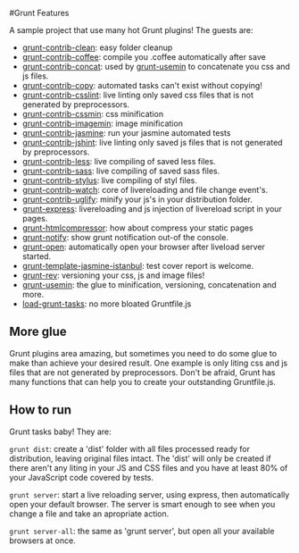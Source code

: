 #Grunt Features

A sample project that use many hot Grunt plugins! The guests are:


- [grunt-contrib-clean](https://github.com/gruntjs/grunt-contrib-clean): easy folder cleanup 
- [grunt-contrib-coffee](https://github.com/gruntjs/grunt-contrib-coffee): compile you .coffee automatically after save
- [grunt-contrib-concat](https://github.com/gruntjs/grunt-contrib-concat): used by [grunt-usemin](https://github.com/yeoman/grunt-usemin) to concatenate you css and js files.
- [grunt-contrib-copy](https://github.com/gruntjs/grunt-contrib-copy): automated tasks can't exist without copying! 
- [grunt-contrib-csslint](https://github.com/gruntjs/grunt-contrib-csslint): live linting only saved css files that is not generated by preprocessors.
- [grunt-contrib-cssmin](https://github.com/gruntjs/grunt-contrib-cssmin): css minification
- [grunt-contrib-imagemin](https://github.com/gruntjs/grunt-contrib-imagemin): image minification
- [grunt-contrib-jasmine](https://github.com/gruntjs/grunt-contrib-jasmine): run your jasmine automated tests
- [grunt-contrib-jshint](https://github.com/gruntjs/grunt-contrib-jshint): live linting only saved js files that is not generated by preprocessors.
- [grunt-contrib-less](https://github.com/gruntjs/grunt-contrib-less): live compiling of saved less files.
- [grunt-contrib-sass](https://github.com/gruntjs/grunt-contrib-sass): live compiling of saved sass files.
- [grunt-contrib-stylus](https://github.com/gruntjs/grunt-contrib-stylus): live compiling of styl files.
- [grunt-contrib-watch](https://github.com/gruntjs/grunt-contrib-watch): core of livereloading and file change event's.
- [grunt-contrib-uglify](https://github.com/gruntjs/grunt-contrib-uglify): minify your js's in your distribution folder.
- [grunt-express](https://github.com/blai/grunt-express):  livereloading and js injection of livereload script in your pages.
- [grunt-htmlcompressor](https://github.com/jney/grunt-htmlcompressor): how about compress your static pages
- [grunt-notify](https://github.com/dylang/grunt-notify): show grunt notification out-of the console.
- [grunt-open](https://github.com/jsoverson/grunt-open): automatically open your browser after liveload server started.
- [grunt-template-jasmine-istanbul](https://github.com/maenu/grunt-template-jasmine-istanbul): test cover report is welcome.
- [grunt-rev](https://github.com/cbas/grunt-rev): versioning your css, js and image files!
- [grunt-usemin](https://github.com/yeoman/grunt-usemin): the glue to minification, versioning, concatenation and more.
- [load-grunt-tasks](https://github.com/sindresorhus/load-grunt-tasks): no more bloated Gruntfile.js


## More glue

Grunt plugins area amazing, but sometimes you need to do some glue to make than achieve your desired result. One example is only liting css and js files that are not generated by preprocessors. Don't be afraid, Grunt has many functions that can help you to create your outstanding Gruntfile.js.

## How to run

Grunt tasks baby! They are:

 `grunt dist`: create a 'dist' folder with all files processed ready for distribution, leaving original files intact. The 'dist' will only be created if there aren't any liting in your JS and CSS files and you have at least 80% of your JavaScript code covered by tests.

 `grunt server`: start a live reloading server, using express, then automatically open your default browser. The server is smart enough to see when you change a file and take an apropriate action.

 `grunt server-all`: the same as 'grunt server', but open all your available browsers at once. 